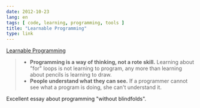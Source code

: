 ```yaml
---
date: 2012-10-23
lang: en
tags: [ code, learning, programming, tools ]
title: "Learnable Programming"
type: link
---
```


[Learnable Programming](http://worrydream.com/LearnableProgramming/)

> -   **Programming is a way of thinking, not a rote skill.** Learning
>     about "for" loops is not learning to program, any more than
>     learning about pencils is learning to draw.
> -   **People understand what they can see.** If a programmer cannot
>     see what a program is doing, she can't understand it.

Excellent essay about programming "without blindfolds".

